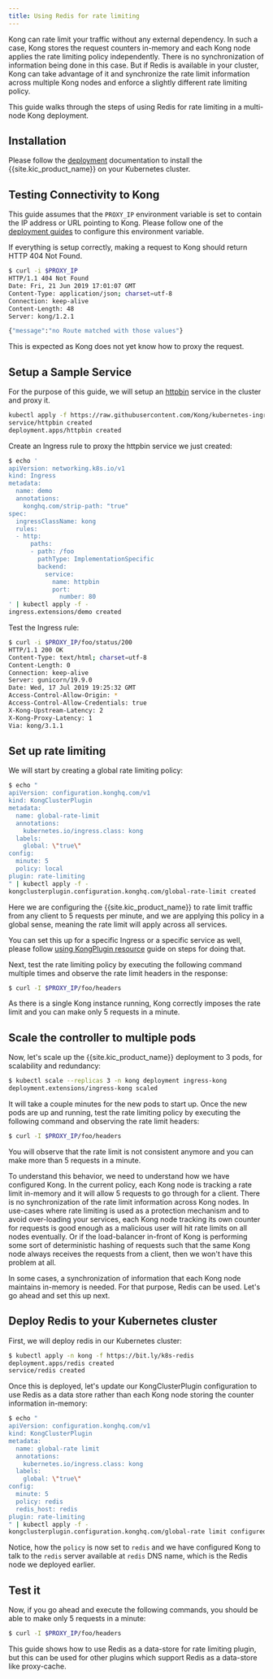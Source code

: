 ```yaml
---
title: Using Redis for rate limiting
---
```


Kong can rate limit your traffic without any external dependency. In such a
case, Kong stores the request counters in-memory and each Kong node applies the
rate limiting policy independently. There is no synchronization of information
being done in this case. But if Redis is available in your cluster, Kong can
take advantage of it and synchronize the rate limit information across multiple
Kong nodes and enforce a slightly different rate limiting policy.

This guide walks through the steps of using Redis for rate limiting in a
multi-node Kong deployment.

## Installation

Please follow the [deployment](/kubernetes-ingress-controller/{{page.kong_version}}/deployment/overview/)
documentation to install the {{site.kic_product_name}} on your Kubernetes
cluster.

## Testing Connectivity to Kong

This guide assumes that the `PROXY_IP` environment variable is set to contain
the IP address or URL pointing to Kong. Please follow one of the [deployment
guides](/kubernetes-ingress-controller/{{page.kong_version}}/deployment/overview)
to configure this environment variable.

If everything is setup correctly, making a request to Kong should return HTTP
404 Not Found.

```bash
$ curl -i $PROXY_IP
HTTP/1.1 404 Not Found
Date: Fri, 21 Jun 2019 17:01:07 GMT
Content-Type: application/json; charset=utf-8
Connection: keep-alive
Content-Length: 48
Server: kong/1.2.1

{"message":"no Route matched with those values"}
```

This is expected as Kong does not yet know how to proxy the request.

## Setup a Sample Service

For the purpose of this guide, we will setup an [httpbin](https://httpbin.org)
service in the cluster and proxy it.

```bash
kubectl apply -f https://raw.githubusercontent.com/Kong/kubernetes-ingress-controller/v{{site.data.kong_latest_KIC.version}}/deploy/manifests/httpbin.yaml
service/httpbin created
deployment.apps/httpbin created
```

Create an Ingress rule to proxy the httpbin service we just created:

```bash
$ echo '
apiVersion: networking.k8s.io/v1
kind: Ingress
metadata:
  name: demo
  annotations:
    konghq.com/strip-path: "true"
spec:
  ingressClassName: kong
  rules:
  - http:
      paths:
      - path: /foo
        pathType: ImplementationSpecific
        backend:
          service:
            name: httpbin
            port:
              number: 80
' | kubectl apply -f -
ingress.extensions/demo created
```

Test the Ingress rule:

```bash
$ curl -i $PROXY_IP/foo/status/200
HTTP/1.1 200 OK
Content-Type: text/html; charset=utf-8
Content-Length: 0
Connection: keep-alive
Server: gunicorn/19.9.0
Date: Wed, 17 Jul 2019 19:25:32 GMT
Access-Control-Allow-Origin: *
Access-Control-Allow-Credentials: true
X-Kong-Upstream-Latency: 2
X-Kong-Proxy-Latency: 1
Via: kong/3.1.1
```

## Set up rate limiting

We will start by creating a global rate limiting policy:

```bash
$ echo "
apiVersion: configuration.konghq.com/v1
kind: KongClusterPlugin
metadata:
  name: global-rate-limit
  annotations:
    kubernetes.io/ingress.class: kong
  labels:
    global: \"true\"
config:
  minute: 5
  policy: local
plugin: rate-limiting
" | kubectl apply -f -
kongclusterplugin.configuration.konghq.com/global-rate-limit created
```

Here we are configuring the {{site.kic_product_name}} to rate limit traffic
from any client to 5 requests per minute, and we are applying this policy in a
global sense, meaning the rate limit will apply across all services.

You can set this up for a specific Ingress or a specific service as well,
please follow [using KongPlugin resource](/kubernetes-ingress-controller/{{page.kong_version}}/guides/using-kongplugin-resource/)
guide on steps for doing that.

Next, test the rate limiting policy by executing the following command multiple
times and observe the rate limit headers in the response:

```bash
$ curl -I $PROXY_IP/foo/headers
```

As there is a single Kong instance running, Kong correctly imposes the rate
limit and you can make only 5 requests in a minute.

## Scale the controller to multiple pods

Now, let's scale up the {{site.kic_product_name}} deployment to 3 pods, for
scalability and redundancy:

```bash
$ kubectl scale --replicas 3 -n kong deployment ingress-kong
deployment.extensions/ingress-kong scaled
```

It will take a couple minutes for the new pods to start up. Once the new pods
are up and running, test the rate limiting policy by executing the following
command and observing the rate limit headers:

```bash
$ curl -I $PROXY_IP/foo/headers
```

You will observe that the rate limit is not consistent anymore and you can make
more than 5 requests in a minute.

To understand this behavior, we need to understand how we have configured Kong.
In the current policy, each Kong node is tracking a rate limit in-memory and it
will allow 5 requests to go through for a client. There is no synchronization
of the rate limit information across Kong nodes. In use-cases where rate
limiting is used as a protection mechanism and to avoid over-loading your
services, each Kong node tracking its own counter for requests is good enough
as a malicious user will hit rate limits on all nodes eventually. Or if the
load-balancer in-front of Kong is performing some sort of deterministic hashing
of requests such that the same Kong node always receives the requests from a
client, then we won't have this problem at all.

In some cases, a synchronization of information that each Kong node maintains
in-memory is needed. For that purpose, Redis can be used. Let's go ahead and
set this up next.

## Deploy Redis to your Kubernetes cluster

First, we will deploy redis in our Kubernetes cluster:

```bash
$ kubectl apply -n kong -f https://bit.ly/k8s-redis
deployment.apps/redis created
service/redis created
```

Once this is deployed, let's update our KongClusterPlugin configuration to use
Redis as a data store rather than each Kong node storing the counter
information in-memory:

```bash
$ echo "
apiVersion: configuration.konghq.com/v1
kind: KongClusterPlugin
metadata:
  name: global-rate limit
  annotations:
    kubernetes.io/ingress.class: kong
  labels:
    global: \"true\"
config:
  minute: 5
  policy: redis
  redis_host: redis
plugin: rate-limiting
" | kubectl apply -f -
kongclusterplugin.configuration.konghq.com/global-rate limit configured
```

Notice, how the `policy` is now set to `redis` and we have configured Kong
to talk to the `redis`  server available at `redis` DNS name, which is the
Redis node we deployed earlier.

## Test it

Now, if you go ahead and execute the following commands, you should be able
to make only 5 requests in a minute:

```bash
$ curl -I $PROXY_IP/foo/headers
```

This guide shows how to use Redis as a data-store for rate limiting plugin, but
this can be used for other plugins which support Redis as a data-store like
proxy-cache.

